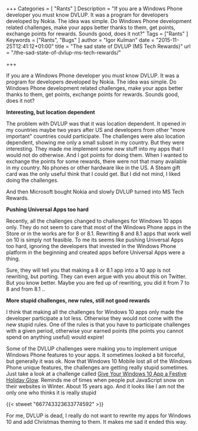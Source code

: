 +++
Categories = [ "Rants" ]
Description = "If you are a Windows Phone developer you must know DVLUP. It was a program for developers developed by Nokia. The idea was simple. Do Windows Phone development related challenges, make your apps better thanks to them, get points, exchange points for rewards. Sounds good, does it not?"
Tags = ["Rants" ]
Keywords = ["Rants", "Bugs" ]
author = "Igor Kulman"
date = "2015-11-25T12:41:12+01:00"
title = "The sad state of DVLUP (MS Tech Rewards)"
url = "/the-sad-state-of-dvlup-ms-tech-rewards/"

+++

If you are a Windows Phone developer you must know DVLUP. It was a program for developers developed by Nokia. The idea was simple. Do Windows Phone development related challenges, make your apps better thanks to them, get points, exchange points for rewards. Sounds good, does it not?

**Interesting, but location dependent**

The problem with DVLUP was that it was location dependent. It opened in my countries maybe two years after US and developers from other "more important" countries could participate. The challenges were also location dependent, showing me only a small subset in my country. But they were interesting. They made me implement some new stuff into my apps that I would not do otherwise. And I got points for doing them. When I wanted to exchange the points for some rewards, there were not that many available in my country. No phones or other hardware like in the US. A Steam gift card was the only useful think that I could get. But I did not mind, I liked doing the challenges. 

And then Microsoft bought Nokia and slowly DVLUP turned into MS Tech Rewards.

<!--more-->

**Pushing Universal Apps too hard**

Recently, all the challenges changed to challenges for Windows 10 apps only. They do not seem to care that most of the Windows Phone apps in the Store or in the works are for 8 or 8.1. Rewriting 8 and 8.1 apps that work well on 10 is simply not feasible. To me its seems like pushing Universal Apps too hard, ignoring the developers that invested in the Windows Phone platform in the beginning and created apps before Universal Apps were a thing. 

Sure, they will tell you that making a 8 or 8.1 app into a 10 app is not rewriting, but porting. They can even argue with you about this on Twitter. But you know better. Maybe you are fed up of rewriting, you did it from 7 to 8 and from 8.1 ..

**More stupid challenges, new rules, still not good rewards**

I think that making all the challenges for Windows 10 apps only made the developer participate a lot less. Otherwise they would not come with the new stupid rules. One of the rules is that you have to participate challenges with a given period, otherwise your earned points (the points you cannot spend on anything useful) would expire!

Some of the DVLUP challenges were making you to implement unique Windows Phone features to your apps. It sometimes looked a bit forceful, but generally it was ok. Now that Windows 10 Mobile lost all of the Windows Phone unique features, the challenges are getting really stupid sometimes. Just take a look at a challenge called [Give Your Windows 10 App a Festive Holiday Glow](https://rewards.msdn.microsoft.com/Challenge/1c0a75a4-e198-4d52-9be2-5f9d2279848c). Reminds me of times when people put JavaScript snow on their websites in Winter. About 15 years ago. And it looks like I am not the only one who thinks it is really stupid

{{< stweet "667743323633774592" >}}

For me, DVLUP is dead, I really do not want to rewrite my apps for Windows 10 and add Christmas theming to them. It makes me sad it ended this way.

